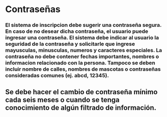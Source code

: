 # Contraseñas

### El sistema de inscripcion debe sugerir una contraseña segura. En caso de no desear dicha contraseña, el usuario puede ingresar una contraseña. El sistema debe indicar al usuario la seguridad de la contraseña y solicitarle que ingrese mayusculas, minusculas, numeros y caracteres especiales. La contraseña no debe contener fechas importantes, nombres o informacion relacionado con la persona. Tampoco se deben incluir nombre de calles, nombres de mascotas o contraseñas consideradas comunes (ej. abcd, 12345). 

## Se debe hacer el cambio de contraseña mínimo cada seis meses o cuando se tenga conocimiento de algún filtrado de información.  

